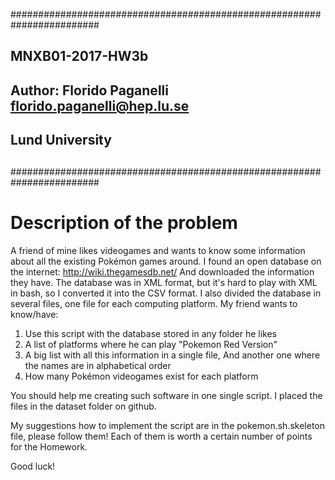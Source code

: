 ########################################################################
##
## MNXB01-2017-HW3b
## Author: Florido Paganelli florido.paganelli@hep.lu.se
##         Lund University
##
########################################################################

# Description of the problem

A friend of mine likes videogames and wants to know some information
about all the existing Pokémon games around.
I found an open database on the internet:
http://wiki.thegamesdb.net/ 
And downloaded the information they have.
The database was in XML format, but it's hard to play with XML in bash,
so I converted it into the CSV format. I also divided the database in 
several files, one file for each computing platform.
My friend wants to know/have:
1. Use this script with the database stored in any folder he likes
2. A list of platforms where he can play "Pokemon Red Version"
3. A big list with all this information in a single file, 
   And another one where the names are in alphabetical order
4. How many Pokémon videogames exist for each platform

You should help me creating such software in one single script.
I placed the files in the dataset folder on github.

My suggestions how to implement the script are in the pokemon.sh.skeleton
file, please follow them! Each of them is worth a certain number of
points for the Homework. 

Good luck!   
